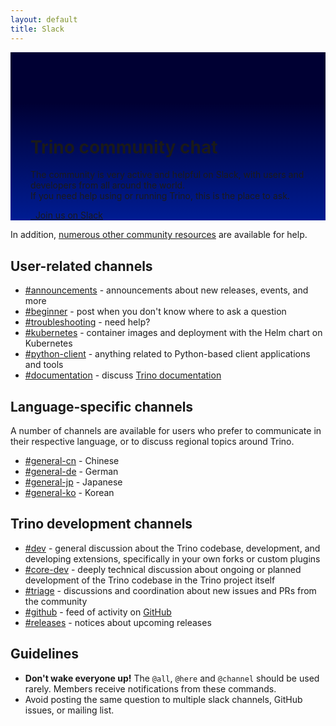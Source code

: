 ```yaml
---
layout: default
title: Slack
---
```


<div class="jumbotron card card-image" style="background-image: linear-gradient(to top, #001C93 0%, #000033 70%);background-size:cover;padding:6rem 2rem 0rem;">
  <div class="text-white text-center py-5 px-4">
    <div>
        <h1>Trino community chat</h1>
        <p class="lead">
        The community is very active and helpful on Slack,
        with users and developers from all around the world.<br/>
        If you need help using or running Trino, this is the place to ask.</p>
        <p>
        <a class="btn btn-pink btn-lg" href="{{site.slack_join}}"><i class="fab fa-slack"></i>&nbsp;&nbsp;Join us on Slack</a>
        </p>
    </div>
  </div>
</div>

<div class="container spacer-60">
  <div class="col-md-12">

  <div markdown="1" class="leftcol widecol">

In addition, [numerous other community resources](./download.html) are
available for help.

## User-related channels

* [#announcements](https://{{site.slack_fqdn}}/messages/CFLB9AMBN) -
  announcements about new releases, events, and more
* [#beginner](https://{{site.slack_fqdn}}/messages/C0305TQ05KL) - post when you
  don't know where to ask a question
* [#troubleshooting](https://{{site.slack_fqdn}}/messages/CGB0QHWSW) - need help?
* [#kubernetes](https://{{site.slack_fqdn}}/messages/CFSDUNJ4W) - container
  images and deployment with the Helm chart on Kubernetes
* [#python-client](https://{{site.slack_fqdn}}/messages/CFPVDCDHV) - anything
  related to Python-based client applications and tools
* [#documentation](https://{{site.slack_fqdn}}/messages/C01TEP0HJTH) - discuss
  [Trino documentation]({{site.url}}/docs/current/)

## Language-specific channels

A number of channels are available for users who prefer to communicate in their
respective language, or to discuss regional topics around Trino.

* [#general-cn](https://{{site.slack_fqdn}}/messages/CKS1YGP27) - Chinese
* [#general-de](https://{{site.slack_fqdn}}/messages/C047U4F5D7F) - German
* [#general-jp](https://{{site.slack_fqdn}}/messages/CLEDR9V7G) - Japanese
* [#general-ko](https://{{site.slack_fqdn}}/messages/C04QZG9RD41) - Korean

## Trino development channels

* [#dev](https://{{site.slack_fqdn}}/messages/CP1MUNEUX) - general discussion
  about the Trino codebase, development, and developing extensions, specifically
  in your own forks or custom plugins
* [#core-dev](https://{{site.slack_fqdn}}/messages/C07ABNN828M) - deeply
  technical discussion about ongoing or planned development of the Trino
  codebase in the Trino project itself
* [#triage](https://{{site.slack_fqdn}}/messages/CFP4810CV) - discussions and
  coordination about new issues and PRs from the community
* [#github](https://{{site.slack_fqdn}}/messages/CFN644R4G) - feed of activity
  on [GitHub]({{site.github_org_url}})
* [#releases](https://{{site.slack_fqdn}}/messages/CFP480UKX) - notices about
  upcoming releases

## Guidelines

* **Don't wake everyone up!** The `@all`, `@here` and `@channel` should be used
  rarely. Members receive notifications from these commands.
* Avoid posting the same question to multiple slack channels, GitHub issues, or
  mailing list.


</div>
</div></div>